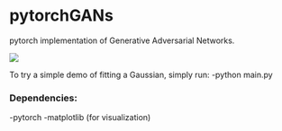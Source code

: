 # pytorchGANs
pytorch implementation of Generative Adversarial Networks.

![](https://github.com/cheng-xie/pytorchGANs/blob/master/img/output.gif)

To try a simple demo of fitting a Gaussian, simply run:
-python main.py


### Dependencies:
-pytorch
-matplotlib (for visualization)
